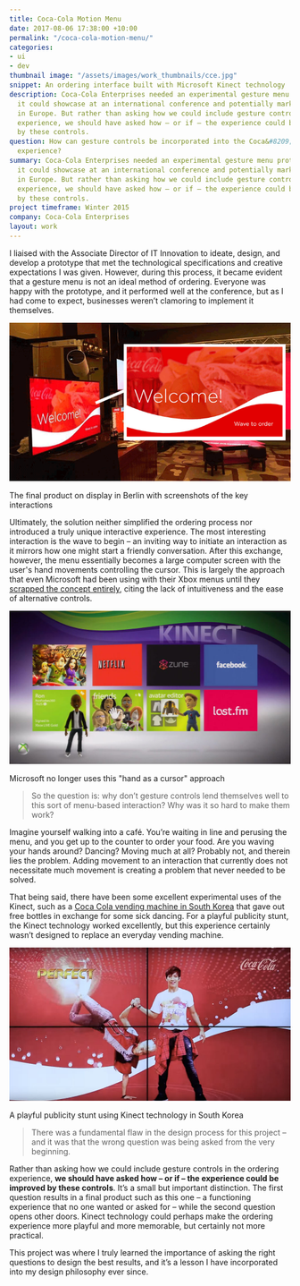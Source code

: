 ```yaml
---
title: Coca-Cola Motion Menu
date: 2017-08-06 17:38:00 +10:00
permalink: "/coca-cola-motion-menu/"
categories:
- ui
- dev
thumbnail image: "/assets/images/work_thumbnails/cce.jpg"
snippet: An ordering interface built with Microsoft Kinect technology
description: Coca-Cola Enterprises needed an experimental gesture menu prototype that
  it could showcase at an international conference and potentially market to cafés
  in Europe. But rather than asking how we could include gesture controls in the ordering
  experience, we should have asked how – or if – the experience could be improved
  by these controls.
question: How can gesture controls be incorporated into the Coca&#8209;Cola ordering
  experience?
summary: Coca-Cola Enterprises needed an experimental gesture menu prototype that
  it could showcase at an international conference and potentially market to cafés
  in Europe. But rather than asking how we could include gesture controls in the ordering
  experience, we should have asked how – or if – the experience could be improved
  by these controls.
project timeframe: Winter 2015
company: Coca-Cola Enterprises
layout: work
---
```


I liaised with the Associate Director of IT Innovation to ideate, design, and develop a prototype that met the technological specifications and creative expectations I was given. However, during this process, it became evident that a gesture menu is not an ideal method of ordering. Everyone was happy with the prototype, and it performed well at the conference, but as I had come to expect, businesses weren’t clamoring to implement it themselves.

![demo.gif](/uploads/demo.gif)
<p class="caption">The final product on display in Berlin with screenshots of the key interactions</p>

Ultimately, the solution neither simplified the ordering process nor introduced a truly unique interactive experience. The most interesting interaction is the wave to begin – an inviting way to initiate an interaction as it mirrors how one might start a friendly conversation. After this exchange, however, the menu essentially becomes a large computer screen with the user's hand movements controlling the cursor. This is largely the approach that even Microsoft had been using with their Xbox menus until they [scrapped the concept entirely](http://www.techtimes.com/articles/105349/20151111/microsoft-confirms-new-xbox-one-experience-drops-kinect-gestures.htm), citing the lack of intuitiveness and the ease of alternative controls.

![xbox-example.jpg](/uploads/xbox-example.jpg)
<p class="caption">Microsoft no longer uses this "hand as a cursor" approach</p>

> So the question is: why don’t gesture controls lend themselves well to this sort of menu-based interaction? Why was it so hard to make them work?

Imagine yourself walking into a café. You’re waiting in line and perusing the menu, and you get up to the counter to order your food. Are you waving your hands around? Dancing? Moving much at all? Probably not, and therein lies the problem. Adding movement to an interaction that currently does not necessitate much movement is creating a problem that never needed to be solved.

That being said, there have been some excellent experimental uses of the Kinect, such as a [Coca Cola vending machine in South Korea](https://www.youtube.com/watch?v=m9R9z7P1eME) that gave out free bottles in exchange for some sick dancing. For a playful publicity stunt, the Kinect technology worked excellently, but this experience certainly wasn’t designed to replace an everyday vending machine.

![vending-screen.jpg](/uploads/vending-screen.jpg)
<p class="caption">A playful publicity stunt using Kinect technology in South Korea</p>

> There was a fundamental flaw in the design process for this project – and it was that the wrong question was being asked from the very beginning.

Rather than asking how we could include gesture controls in the ordering experience, **we should have asked how – or if – the experience could be improved by these controls**. It’s a small but important distinction. The first question results in a final product such as this one – a functioning experience that no one wanted or asked for – while the second question opens other doors. Kinect technology could perhaps make the ordering experience more playful and more memorable, but certainly not more practical.

This project was where I truly learned the importance of asking the right questions to design the best results, and it’s a lesson I have incorporated into my design philosophy ever since.
